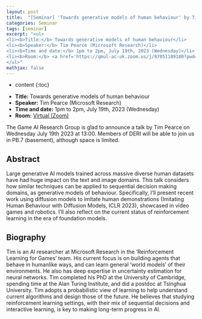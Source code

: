 ```yaml
---
layout: post
title:  "[Seminar] 'Towards generative models of human behaviour' by Tim Pearce"
categories: Seminar
tags: [seminar]
excerpt: "<ul>
<li><b>Title:</b> Towards generative models of human behaviour</li>
<li><b>Speaker:</b> Tim Pearce (Microsoft Research)</li> 
<li><b>Time and date:</b> 1pm to 2pm, July 19th, 2023 (Wednesday)</li>
<li><b>Room:</b> <a href='https://qmul-ac-uk.zoom.us/j/87051189180?pwd=dDJOejNKZU43clNRN01XN05BWWRsdz09'>Virtual (Zoom)</a></li>
</ul>"
mathjax: false
---
```


* content
{:toc}

<ul>
<li><b>Title:</b> Towards generative models of human behaviour</li>
<li><b>Speaker:</b> Tim Pearce (Microsoft Research)</li> 
<li><b>Time and date:</b> 1pm to 2pm, July 19th, 2023 (Wednesday)</li>
<li><b>Room:</b> <a href='https://qmul-ac-uk.zoom.us/j/87051189180?pwd=dDJOejNKZU43clNRN01XN05BWWRsdz09'>Virtual (Zoom)</a></li>
</ul>

The Game AI Research Group is glad to announce a talk by Tim Pearce on Wednesday July 19th 2023 at 13:00. Members of DERI will be able to join us in PB.7 (basement), although space is limited.

## Abstract

Large generative AI models trained across massive diverse human datasets have had huge impact on the text and image domains. This talk considers how similar techniques can be applied to sequential decision making domains, as generative models of behaviour. Specifically, I’ll present recent work using diffusion models to imitate human demonstrations (Imitating Human Behaviour with Diffusion Models, ICLR 2023), showcased in video games and robotics. I’ll also reflect on the current status of reinforcement learning in the era of foundation models.

## Biography

Tim is an AI researcher at Microsoft Research in the ‘Reinforcement Learning for Games’ team. His current focus is on building agents that behave in humanlike ways, and can learn general ‘world models’ of their environments. He also has deep expertise in uncertainty estimation for neural networks. Tim completed his PhD at the University of Cambridge, spending time at the Alan Turing Institute, and did a postdoc at Tsinghua University. Tim adopts a probabilistic view of learning to help understand current algorithms and design those of the future. He believes that studying reinforcement learning settings, with their mix of sequential decisions and interactive learning, is key to making long-term progress in AI.
